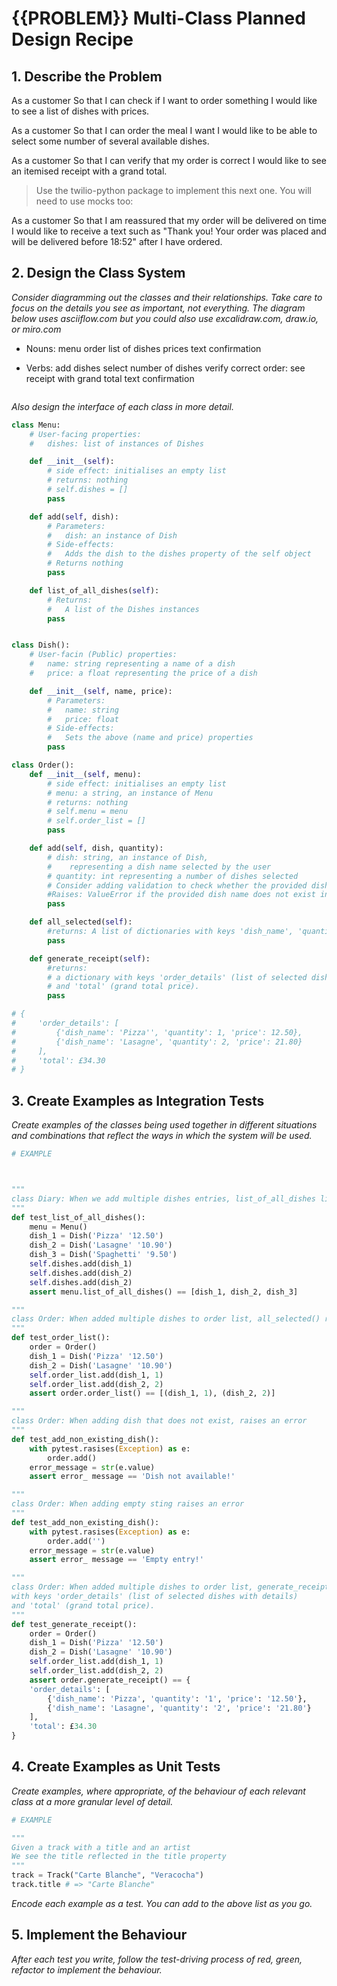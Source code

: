 # {{PROBLEM}} Multi-Class Planned Design Recipe

## 1. Describe the Problem

As a customer
So that I can check if I want to order something
I would like to see a list of dishes with prices.

As a customer
So that I can order the meal I want
I would like to be able to select some number of several available dishes.

As a customer
So that I can verify that my order is correct
I would like to see an itemised receipt with a grand total.

>Use the twilio-python package to implement this next one. You will need to use mocks too:

As a customer
So that I am reassured that my order will be delivered on time
I would like to receive a text such as "Thank you! Your order was placed and will be delivered before 18:52" after I have ordered.

## 2. Design the Class System

_Consider diagramming out the classes and their relationships. Take care to
focus on the details you see as important, not everything. The diagram below
uses asciiflow.com but you could also use excalidraw.com, draw.io, or miro.com_

* Nouns:
menu
order
list of dishes
prices
text confirmation


* Verbs:
add dishes
select number of dishes
verify correct order: see receipt with grand total
text confirmation

```

```

_Also design the interface of each class in more detail._

```python
class Menu:
    # User-facing properties:
    #   dishes: list of instances of Dishes

    def __init__(self):
        # side effect: initialises an empty list
        # returns: nothing
        # self.dishes = []
        pass 

    def add(self, dish):
        # Parameters:
        #   dish: an instance of Dish
        # Side-effects:
        #   Adds the dish to the dishes property of the self object
        # Returns nothing
        pass 

    def list_of_all_dishes(self):
        # Returns:
        #   A list of the Dishes instances
        pass 


class Dish():
    # User-facin (Public) properties:
    #   name: string representing a name of a dish
    #   price: a float representing the price of a dish

    def __init__(self, name, price):
        # Parameters:
        #   name: string
        #   price: float
        # Side-effects:
        #   Sets the above (name and price) properties
        pass 

class Order():
    def __init__(self, menu):
        # side effect: initialises an empty list
        # menu: a string, an instance of Menu
        # returns: nothing
        # self.menu = menu
        # self.order_list = []
        pass

    def add(self, dish, quantity):
        # dish: string, an instance of Dish, 
        #    representing a dish name selected by the user
        # quantity: int representing a number of dishes selected
        # Consider adding validation to check whether the provided dish name exists in the menu before adding it to the order.
        #Raises: ValueError if the provided dish name does not exist in the menu.
        pass

    def all_selected(self):
        #returns: A list of dictionaries with keys 'dish_name', 'quantity', and 'price'.
        pass

    def generate_receipt(self):
        #returns:
        # a dictionary with keys 'order_details' (list of selected dishes with details)
        # and 'total' (grand total price).
        pass

# {
#     'order_details': [
#         {'dish_name': 'Pizza'', 'quantity': 1, 'price': 12.50},
#         {'dish_name': 'Lasagne', 'quantity': 2, 'price': 21.80}
#     ],
#     'total': £34.30
# }

```

## 3. Create Examples as Integration Tests

_Create examples of the classes being used together in different situations and
combinations that reflect the ways in which the system will be used._

```python
# EXAMPLE



"""
class Diary: When we add multiple dishes entries, list_of_all_dishes lists them out
"""
def test_list_of_all_dishes():
    menu = Menu()
    dish_1 = Dish('Pizza' '12.50')
    dish_2 = Dish('Lasagne' '10.90')
    dish_3 = Dish('Spaghetti' '9.50')
    self.dishes.add(dish_1)
    self.dishes.add(dish_2)
    self.dishes.add(dish_2)
    assert menu.list_of_all_dishes() == [dish_1, dish_2, dish_3]

"""
class Order: When added multiple dishes to order list, all_selected() returns list of dictionaries with keys 'dish_name', 'quantity', and 'price'.
"""
def test_order_list():
    order = Order()
    dish_1 = Dish('Pizza' '12.50')
    dish_2 = Dish('Lasagne' '10.90')
    self.order_list.add(dish_1, 1)
    self.order_list.add(dish_2, 2)
    assert order.order_list() == [(dish_1, 1), (dish_2, 2)]

"""
class Order: When adding dish that does not exist, raises an error
"""
def test_add_non_existing_dish():
    with pytest.rasises(Exception) as e:
        order.add()
    error_message = str(e.value)
    assert error_ message == 'Dish not available!'

"""
class Order: When adding empty sting raises an error
"""
def test_add_non_existing_dish():
    with pytest.rasises(Exception) as e:
        order.add('')
    error_message = str(e.value)
    assert error_ message == 'Empty entry!'

"""
class Order: When added multiple dishes to order list, generate_receipt() returns a dictionary
with keys 'order_details' (list of selected dishes with details)
and 'total' (grand total price).
"""
def test_generate_receipt():
    order = Order()
    dish_1 = Dish('Pizza' '12.50')
    dish_2 = Dish('Lasagne' '10.90')
    self.order_list.add(dish_1, 1)
    self.order_list.add(dish_2, 2)
    assert order.generate_receipt() == {
    'order_details': [
        {'dish_name': 'Pizza', 'quantity': '1', 'price': '12.50'},
        {'dish_name': 'Lasagne', 'quantity': '2', 'price': '21.80'}
    ],
    'total': £34.30
}

```

## 4. Create Examples as Unit Tests

_Create examples, where appropriate, of the behaviour of each relevant class at
a more granular level of detail._

```python
# EXAMPLE

"""
Given a track with a title and an artist
We see the title reflected in the title property
"""
track = Track("Carte Blanche", "Veracocha")
track.title # => "Carte Blanche"
```

_Encode each example as a test. You can add to the above list as you go._

## 5. Implement the Behaviour

_After each test you write, follow the test-driving process of red, green,
refactor to implement the behaviour._
